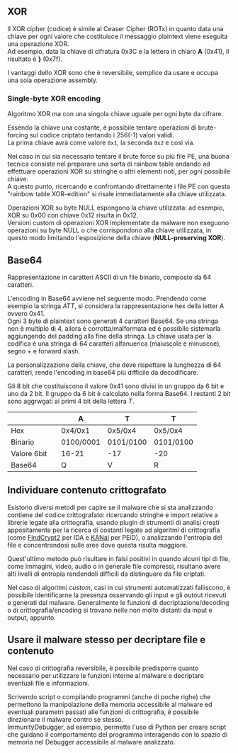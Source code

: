 ## XOR

Il XOR cipher (codice) è simile al Ceaser Cipher (ROTx) in quanto data una chiave per ogni valore che costituisce il messaggio plaintext viene eseguita una operazione XOR.  
Ad esempio, data la chiave di cifratura 0x3C e la lettera in chiaro **A** (0x41), il risultato è **}** (0x7f).

I vantaggi dello XOR sono che è reversibile, semplice da usare e occupa una sola operazione assembly.

### Single-byte XOR encoding

Algoritmo XOR ma con una singola chiave uguale per ogni byte da cifrare.

Essendo la chiave una costante, è possibile tentare operazioni di brute-forcing sul codice criptato tentando i 256(-1) valori validi.  
La prima chiave avrà come valore `0x1`, la seconda `0x2` e così via.

Nel caso in cui sia necessario tentare il brute force su più file PE, una buona tecnica consiste nel preparare una sorta di rainbow table andando ad effettuare operazioni XOR su stringhe o altri elementi noti, per ogni possibile chiave.  
A questo punto, ricercando e confrontando direttamente i file PE con questa "rainbow table XOR-edition" si risale immediatamente alla chiave utilizzata.  

Operazioni XOR su byte NULL espongono la chiave utilizzata: ad esempio, XOR su 0x00 con chiave 0x12 risulta in 0x12.  
Versioni custom di operazioni XOR implementate da malware non eseguono operazioni su byte NULL o che corrispondono alla chiave utilizzata, in questo modo limitando l'esposizione della chiave (**NULL-preserving XOR**).  

## Base64

Rappresentazione in caratteri ASCII di un file binario, composto da 64 caratteri.

L'encoding in Base64 avviene nel seguente modo. Prendendo come esempio la stringa *ATT*, si considera la rappresentazione hex della letter A ovvero 0x41.  
Ogni 3 byte di plaintext sono generati 4 caratteri Base64. Se una stringa non è multiplo di 4, allora è corrotta/malformata ed è possibile sistemarla aggiungendo del padding alla fine della stringa.
La chiave usata per la codifica è una stringa di 64 caratteri alfanuerica (maiuscole e minuscoe), segno + e forward slash.  

La personalizzazione della chiave, che deve rispettare la lunghezza di 64 caratteri, rende l'encoding in base64 più difficile da decodificare.

Gli 8 bit che costituiscono il valore 0x41 sono divisi in un gruppo da 6 bit e uno da 2 bit. Il gruppo da 6 bit è calcolato nella forma Base64. I restanti 2 bit sono aggrwgati ai primi 4 bit della lettera *T*.

|||A|T|T|
|-|-|-|-|-|
|Hex||0x4/0x1|0x5/0x4|0x5/0x4|
|Binario||0100/0001|0101/0100|0101/0100|
|Valore 6bit||16-21|-17|-20|
|Base64||Q|V|R|U|


## Individuare contenuto crittografato

Esistono diversi metodi per capire se il malware che si sta analizzando contiene del codice crittografato: ricercando stringhe e import relative a librerie legate alla crittografia, usando plugin di strumenti di analisi creati appositamente per la ricerca di costanti legate ad algoritmi di crittografia (come [FindCrypt2](https://hex-rays.com/blog/findcrypt2/) per IDA e [KANal](https://github.com/wolfram77web/app-peid/tree/master/plugins) per PEiD), o analizzando l'entropia del file e concentrandosi sulle aree dove questa risulta maggiore.

Quest'ultimo metodo può risultare in falsi positivi in quando alcuni tipi di file, come immagini, video, audio o in generale file compressi, risultano avere alti livelli di entropia rendendoli difficili da distinguere da file criptati.

Nel caso di algoritmi *custom*, casi in cui strumenti automatizzati falliscono, è possibile identificarne la presenza osservando gli input e gli outout ricevuti e generati dal malware. Generalmente le funzioni di decriptazione/decoding o di crittografia/encoding si trovano nelle non molto distanti da input e output, appunto.  


## Usare il malware stesso per decriptare file e contenuto

Nel caso di crittografia reversibile, è possibile predisporre quanto necessario per utilizzare le funzioni interne al malware e decriptare eventuali file e informazioni.  

Scrivendo script o compilando programmi (anche di poche righe) che permettono la manipolazione della memoria accessibile al malware ed eventuali parametri passati alle funzioni di crittografia, è possibile direzionare il malware contro sè stesso.  
ImmunityDebugger, ad esempio, permette l'uso di Python per creare script che guidano il comportamento del programma interagendo con lo spazio di memoria nel Debugger accessibile al malware analizzato.  


